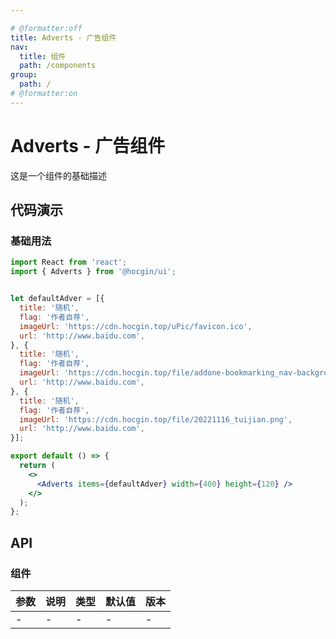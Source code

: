 ```yaml
---

# @formatter:off
title: Adverts - 广告组件
nav:
  title: 组件
  path: /components
group:
  path: /
# @formatter:on
---
```


# Adverts - 广告组件

这是一个组件的基础描述

## 代码演示

### 基础用法

```jsx
import React from 'react';
import { Adverts } from '@hocgin/ui';


let defaultAdver = [{
  title: '随机',
  flag: '作者自荐',
  imageUrl: 'https://cdn.hocgin.top/uPic/favicon.ico',
  url: 'http://www.baidu.com',
}, {
  title: '随机',
  flag: '作者自荐',
  imageUrl: 'https://cdn.hocgin.top/file/addone-bookmarking_nav-background.png',
  url: 'http://www.baidu.com',
}, {
  title: '随机',
  flag: '作者自荐',
  imageUrl: 'https://cdn.hocgin.top/file/20221116_tuijian.png',
  url: 'http://www.baidu.com',
}];

export default () => {
  return (
    <>
      <Adverts items={defaultAdver} width={400} height={120} />
    </>
  );
};
```

## API

### 组件

| 参数 | 说明 | 类型 | 默认值 | 版本 |
| ---- | ---- | ---- | ------ | ---- |
| -    | -    | -    | -      | -    |

